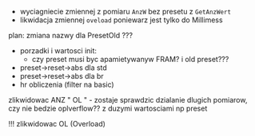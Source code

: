 - wyciagniecie zmiennej z pomiaru ``AnzW`` bez presetu z ``GetAnzWert``
- likwidacja zmiennej ``oveload`` poniewarz jest tylko do Millimess


plan:
zmiana nazwy dla PresetOld ???
- porzadki i wartosci init:
	- czy preset musi byc apamietywanyw FRAM? i old preset???
- preset->reset->abs dla std
- preset->reset->abs dla br
- hr obliczenia (filter na basic)

zlikwidowac ANZ "   OL   " - zostaje
sprawdzic dzialanie dlugich pomiarow, czy nie bedzie oplverflow?? z duzymi wartosciami np preset

!!! zlikwidowac OL (Overload)


